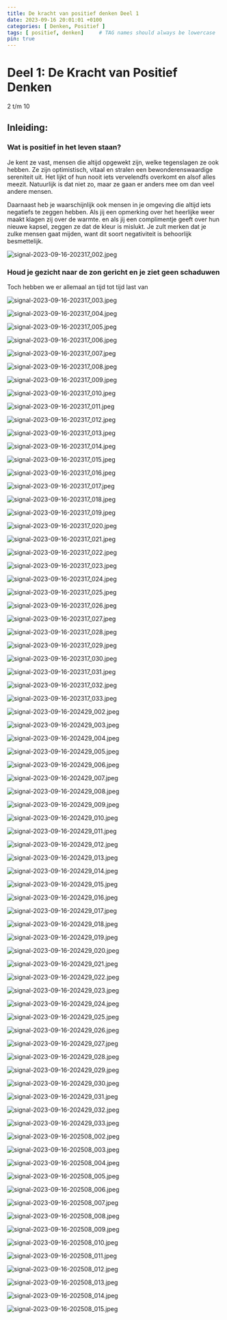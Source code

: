 ```yaml
---
title: De kracht van positief denken Deel 1
date: 2023-09-16 20:01:01 +0100
categories: [ Denken, Positief ]
tags: [ positief, denken]     # TAG names should always be lowercase
pin: true
---
```


# Deel 1: De Kracht van Positief Denken 

2 t/m 10

## Inleiding:

### Wat is positief in het leven staan?

Je kent ze vast, mensen die altijd opgewekt zijn, welke tegenslagen ze ook hebben. Ze zijn optimistisch, vitaal en
stralen een bewonderenswaardige sereniteit uit. Het lijkt of hun nooit iets vervelendfs overkomt en alsof alles meezit.
Natuurlijk is dat niet zo, maar ze gaan er anders mee om dan veel andere mensen.

Daarnaast heb je waarschijnlijk ook mensen in je omgeving die altijd iets negatiefs te zeggen hebben. Als jij een
opmerking over het heerlijke weer maakt klagen zij over de warmte. en als jij een complimentje geeft over hun nieuwe
kapsel, zeggen ze dat de kleur is mislukt. Je zult merken dat je zulke mensen gaat mijden, want dit soort negativiteit
is behoorlijk besmettelijk.

![signal-2023-09-16-202317_002.jpeg](/assets/img/custom/sorted/signal-2023-09-16-202317_002.jpeg)

### Houd je gezicht naar de zon gericht en je ziet geen schaduwen

Toch hebben we er allemaal an tijd tot tijd last van

![signal-2023-09-16-202317_003.jpeg](../assets/img/custom/sorted/signal-2023-09-16-202317_003.jpeg)

![signal-2023-09-16-202317_004.jpeg](/assets/img/custom/sorted/signal-2023-09-16-202317_004.jpeg)

![signal-2023-09-16-202317_005.jpeg](/assets/img/custom/sorted/signal-2023-09-16-202317_005.jpeg)

![signal-2023-09-16-202317_006.jpeg](/assets/img/custom/sorted/signal-2023-09-16-202317_006.jpeg)

![signal-2023-09-16-202317_007.jpeg](/assets/img/custom/sorted/signal-2023-09-16-202317_007.jpeg)

![signal-2023-09-16-202317_008.jpeg](/assets/img/custom/sorted/signal-2023-09-16-202317_008.jpeg)

![signal-2023-09-16-202317_009.jpeg](/assets/img/custom/sorted/signal-2023-09-16-202317_009.jpeg)

![signal-2023-09-16-202317_010.jpeg](/assets/img/custom/sorted/signal-2023-09-16-202317_010.jpeg)

![signal-2023-09-16-202317_011.jpeg](/assets/img/custom/sorted/signal-2023-09-16-202317_011.jpeg)

![signal-2023-09-16-202317_012.jpeg](/assets/img/custom/sorted/signal-2023-09-16-202317_012.jpeg)

![signal-2023-09-16-202317_013.jpeg](/assets/img/custom/sorted/signal-2023-09-16-202317_013.jpeg)

![signal-2023-09-16-202317_014.jpeg](/assets/img/custom/sorted/signal-2023-09-16-202317_014.jpeg)

![signal-2023-09-16-202317_015.jpeg](/assets/img/custom/sorted/signal-2023-09-16-202317_015.jpeg)

![signal-2023-09-16-202317_016.jpeg](/assets/img/custom/sorted/signal-2023-09-16-202317_016.jpeg)

![signal-2023-09-16-202317_017.jpeg](/assets/img/custom/sorted/signal-2023-09-16-202317_017.jpeg)

![signal-2023-09-16-202317_018.jpeg](/assets/img/custom/sorted/signal-2023-09-16-202317_018.jpeg)

![signal-2023-09-16-202317_019.jpeg](/assets/img/custom/sorted/signal-2023-09-16-202317_019.jpeg)

![signal-2023-09-16-202317_020.jpeg](/assets/img/custom/sorted/signal-2023-09-16-202317_020.jpeg)

![signal-2023-09-16-202317_021.jpeg](/assets/img/custom/sorted/signal-2023-09-16-202317_021.jpeg)

![signal-2023-09-16-202317_022.jpeg](/assets/img/custom/sorted/signal-2023-09-16-202317_022.jpeg)

![signal-2023-09-16-202317_023.jpeg](/assets/img/custom/sorted/signal-2023-09-16-202317_023.jpeg)

![signal-2023-09-16-202317_024.jpeg](/assets/img/custom/sorted/signal-2023-09-16-202317_024.jpeg)

![signal-2023-09-16-202317_025.jpeg](/assets/img/custom/sorted/signal-2023-09-16-202317_025.jpeg)

![signal-2023-09-16-202317_026.jpeg](/assets/img/custom/sorted/signal-2023-09-16-202317_026.jpeg)

![signal-2023-09-16-202317_027.jpeg](/assets/img/custom/sorted/signal-2023-09-16-202317_027.jpeg)

![signal-2023-09-16-202317_028.jpeg](/assets/img/custom/sorted/signal-2023-09-16-202317_028.jpeg)

![signal-2023-09-16-202317_029.jpeg](/assets/img/custom/sorted/signal-2023-09-16-202317_029.jpeg)

![signal-2023-09-16-202317_030.jpeg](/assets/img/custom/sorted/signal-2023-09-16-202317_030.jpeg)

![signal-2023-09-16-202317_031.jpeg](/assets/img/custom/sorted/signal-2023-09-16-202317_031.jpeg)

![signal-2023-09-16-202317_032.jpeg](/assets/img/custom/sorted/signal-2023-09-16-202317_032.jpeg)

![signal-2023-09-16-202317_033.jpeg](/assets/img/custom/sorted/signal-2023-09-16-202317_033.jpeg)

![signal-2023-09-16-202429_002.jpeg](/assets/img/custom/sorted/signal-2023-09-16-202429_002.jpeg)

![signal-2023-09-16-202429_003.jpeg](/assets/img/custom/sorted/signal-2023-09-16-202429_003.jpeg)

![signal-2023-09-16-202429_004.jpeg](/assets/img/custom/sorted/signal-2023-09-16-202429_004.jpeg)

![signal-2023-09-16-202429_005.jpeg](/assets/img/custom/sorted/signal-2023-09-16-202429_005.jpeg)

![signal-2023-09-16-202429_006.jpeg](/assets/img/custom/sorted/signal-2023-09-16-202429_006.jpeg)

![signal-2023-09-16-202429_007.jpeg](/assets/img/custom/sorted/signal-2023-09-16-202429_007.jpeg)

![signal-2023-09-16-202429_008.jpeg](/assets/img/custom/sorted/signal-2023-09-16-202429_008.jpeg)

![signal-2023-09-16-202429_009.jpeg](/assets/img/custom/sorted/signal-2023-09-16-202429_009.jpeg)

![signal-2023-09-16-202429_010.jpeg](/assets/img/custom/sorted/signal-2023-09-16-202429_010.jpeg)

![signal-2023-09-16-202429_011.jpeg](/assets/img/custom/sorted/signal-2023-09-16-202429_011.jpeg)

![signal-2023-09-16-202429_012.jpeg](/assets/img/custom/sorted/signal-2023-09-16-202429_012.jpeg)

![signal-2023-09-16-202429_013.jpeg](/assets/img/custom/sorted/signal-2023-09-16-202429_013.jpeg)

![signal-2023-09-16-202429_014.jpeg](/assets/img/custom/sorted/signal-2023-09-16-202429_014.jpeg)

![signal-2023-09-16-202429_015.jpeg](/assets/img/custom/sorted/signal-2023-09-16-202429_015.jpeg)

![signal-2023-09-16-202429_016.jpeg](/assets/img/custom/sorted/signal-2023-09-16-202429_016.jpeg)

![signal-2023-09-16-202429_017.jpeg](/assets/img/custom/sorted/signal-2023-09-16-202429_017.jpeg)

![signal-2023-09-16-202429_018.jpeg](/assets/img/custom/sorted/signal-2023-09-16-202429_018.jpeg)

![signal-2023-09-16-202429_019.jpeg](/assets/img/custom/sorted/signal-2023-09-16-202429_019.jpeg)

![signal-2023-09-16-202429_020.jpeg](/assets/img/custom/sorted/signal-2023-09-16-202429_020.jpeg)

![signal-2023-09-16-202429_021.jpeg](/assets/img/custom/sorted/signal-2023-09-16-202429_021.jpeg)

![signal-2023-09-16-202429_022.jpeg](/assets/img/custom/sorted/signal-2023-09-16-202429_022.jpeg)

![signal-2023-09-16-202429_023.jpeg](/assets/img/custom/sorted/signal-2023-09-16-202429_023.jpeg)

![signal-2023-09-16-202429_024.jpeg](/assets/img/custom/sorted/signal-2023-09-16-202429_024.jpeg)

![signal-2023-09-16-202429_025.jpeg](/assets/img/custom/sorted/signal-2023-09-16-202429_025.jpeg)

![signal-2023-09-16-202429_026.jpeg](/assets/img/custom/sorted/signal-2023-09-16-202429_026.jpeg)

![signal-2023-09-16-202429_027.jpeg](/assets/img/custom/sorted/signal-2023-09-16-202429_027.jpeg)

![signal-2023-09-16-202429_028.jpeg](/assets/img/custom/sorted/signal-2023-09-16-202429_028.jpeg)

![signal-2023-09-16-202429_029.jpeg](/assets/img/custom/sorted/signal-2023-09-16-202429_029.jpeg)

![signal-2023-09-16-202429_030.jpeg](/assets/img/custom/sorted/signal-2023-09-16-202429_030.jpeg)

![signal-2023-09-16-202429_031.jpeg](/assets/img/custom/sorted/signal-2023-09-16-202429_031.jpeg)

![signal-2023-09-16-202429_032.jpeg](/assets/img/custom/sorted/signal-2023-09-16-202429_032.jpeg)

![signal-2023-09-16-202429_033.jpeg](/assets/img/custom/sorted/signal-2023-09-16-202429_033.jpeg)

![signal-2023-09-16-202508_002.jpeg](/assets/img/custom/sorted/signal-2023-09-16-202508_002.jpeg)

![signal-2023-09-16-202508_003.jpeg](/assets/img/custom/sorted/signal-2023-09-16-202508_003.jpeg)

![signal-2023-09-16-202508_004.jpeg](/assets/img/custom/sorted/signal-2023-09-16-202508_004.jpeg)

![signal-2023-09-16-202508_005.jpeg](/assets/img/custom/sorted/signal-2023-09-16-202508_005.jpeg)

![signal-2023-09-16-202508_006.jpeg](/assets/img/custom/sorted/signal-2023-09-16-202508_006.jpeg)

![signal-2023-09-16-202508_007.jpeg](/assets/img/custom/sorted/signal-2023-09-16-202508_007.jpeg)

![signal-2023-09-16-202508_008.jpeg](/assets/img/custom/sorted/signal-2023-09-16-202508_008.jpeg)

![signal-2023-09-16-202508_009.jpeg](/assets/img/custom/sorted/signal-2023-09-16-202508_009.jpeg)

![signal-2023-09-16-202508_010.jpeg](/assets/img/custom/sorted/signal-2023-09-16-202508_010.jpeg)

![signal-2023-09-16-202508_011.jpeg](/assets/img/custom/sorted/signal-2023-09-16-202508_011.jpeg)

![signal-2023-09-16-202508_012.jpeg](/assets/img/custom/sorted/signal-2023-09-16-202508_012.jpeg)

![signal-2023-09-16-202508_013.jpeg](/assets/img/custom/sorted/signal-2023-09-16-202508_013.jpeg)

![signal-2023-09-16-202508_014.jpeg](/assets/img/custom/sorted/signal-2023-09-16-202508_014.jpeg)

![signal-2023-09-16-202508_015.jpeg](/assets/img/custom/sorted/signal-2023-09-16-202508_015.jpeg)

